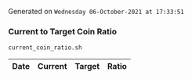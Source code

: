 Generated on `Wednesday 06-October-2021 at 17:33:51`

### Current to Target Coin Ratio
`current_coin_ratio.sh`

Date|Current|Target|Ratio
---|---|---|---
